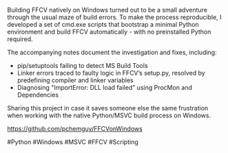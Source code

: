Building FFCV natively on Windows turned out to be a small adventure through the usual maze of build errors. To make the process reproducible, I developed a set of cmd.exe scripts that bootstrap a minimal Python environment and build FFCV automatically - with no preinstalled Python required.

The accompanying notes document the investigation and fixes, including:

- pip/setuptools failing to detect MS Build Tools
- Linker errors traced to faulty logic in FFCV’s setup.py, resolved by predefining compiler and linker variables    
- Diagnosing "ImportError: DLL load failed" using ProcMon and Dependencies

Sharing this project in case it saves someone else the same frustration when working with the native Python/MSVC build process on Windows.

https://github.com/pchemguy/FFCVonWindows

#Python #Windows #MSVC #FFCV #Scripting
